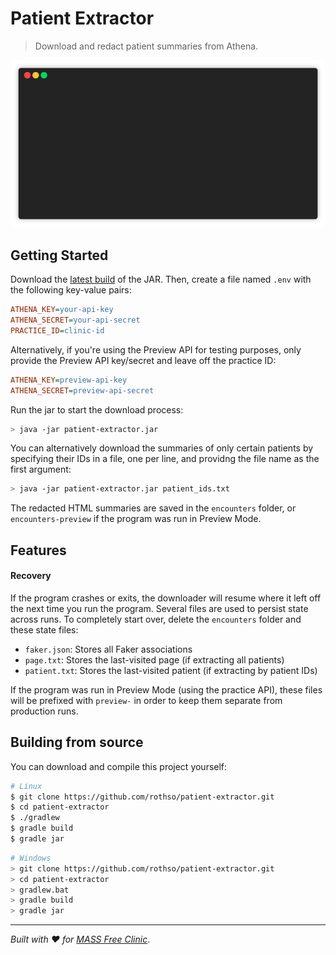 # Patient Extractor
> Download and redact patient summaries from Athena.

<p align="center"><img src="extractor.gif?raw=true"/></p>

## Getting Started

Download the [latest build](https://github.com/rothso/patient-extractor/releases/latest) of the 
JAR. Then, create a file named `.env` with the following key-value pairs:

```ini
ATHENA_KEY=your-api-key
ATHENA_SECRET=your-api-secret
PRACTICE_ID=clinic-id
```

Alternatively, if you're using the Preview API for testing purposes, only provide the Preview API 
key/secret and 
leave off the practice ID:
```ini
ATHENA_KEY=preview-api-key
ATHENA_SECRET=preview-api-secret
```

Run the jar to start the download process:

```sh
> java -jar patient-extractor.jar
```

You can alternatively download the summaries of only certain patients by specifying their IDs in a 
file, one per line, and providng the file name as the first argument:

```sh
> java -jar patient-extractor.jar patient_ids.txt
```

The redacted HTML summaries are saved in the `encounters` folder, or `encounters-preview` if the 
program was run in Preview Mode.

## Features

#### Recovery

If the program crashes or exits, the downloader will resume where it left off the next time you 
run the program. Several files are used to persist state across runs. To completely start over, delete 
the `encounters` folder and these state files:

* `faker.json`: Stores all Faker associations
* `page.txt`: Stores the last-visited page (if extracting all patients)
* `patient.txt`: Stores the last-visited patient (if extracting by patient IDs)

If the program was run in Preview Mode (using the practice API), these files will be prefixed with
`preview-` in order to keep them separate from production runs. 

## Building from source
You can download and compile this project yourself:

```sh
# Linux
$ git clone https://github.com/rothso/patient-extractor.git
$ cd patient-extractor
$ ./gradlew
$ gradle build
$ gradle jar
```
```sh
# Windows
> git clone https://github.com/rothso/patient-extractor.git
> cd patient-extractor
> gradlew.bat
> gradle build
> gradle jar
```

---
*Built with :heart: for [MASS Free Clinic](http://www.massclinic.org/)*.
